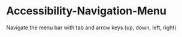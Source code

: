 # Accessibility-Navigation-Menu
Navigate the menu bar with tab and arrow keys (up, down, left, right)
